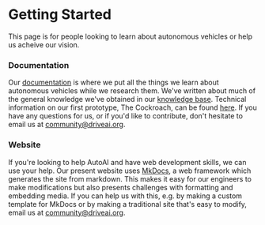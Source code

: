 # Getting Started

This page is for people looking to learn about autonomous vehicles or help us acheive our vision.

### Documentation
Our [documentation](http://docs.driveai.org/) is where we put all the things we learn about autonomous vehicles while we research them. We've written about much of the general knowledge we've obtained in our [knowledge base](http://docs.driveai.org/knowledge/). Technical information on our first prototype, The Cockroach, can be found [here](http://docs.driveai.org/cockroach/). If you have any questions for us, or if you'd like to contribute, don't hesitate to email us at [community@driveai.org](mailto:community@driveai.org).

### Website
If you're looking to help AutoAI and have web development skills, we can use your help. Our present website uses [MkDocs](http://www.mkdocs.org/), a web framework which generates the site from markdown. This makes it easy for our engineers to make modifications but also presents challenges with formatting and embedding media. If you can help us with this, e.g. by making a custom template for MkDocs or by making a traditional site that's easy to modify, email us at [community@driveai.org](mailto:community@driveai.org).
